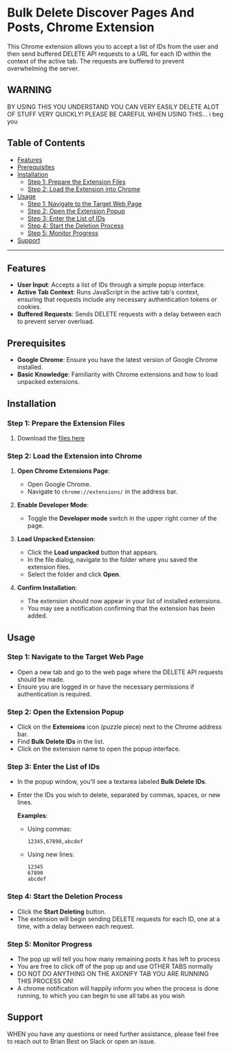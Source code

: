 # Bulk Delete Discover Pages And Posts, Chrome Extension

This Chrome extension allows you to accept a list of IDs from the user and then send buffered DELETE API requests to a URL for each ID within the context of the active tab. The requests are buffered to prevent overwhelming the server.

## WARNING
BY USING THIS YOU UNDERSTAND YOU CAN VERY EASILY DELETE ALOT OF STUFF VERY QUICKLY! PLEASE BE CAREFUL WHEN USING THIS... i beg you

## Table of Contents

- [Features](#features)
- [Prerequisites](#prerequisites)
- [Installation](#installation)
  - [Step 1: Prepare the Extension Files](#step-1-prepare-the-extension-files)
  - [Step 2: Load the Extension into Chrome](#step-2-load-the-extension-into-chrome)
- [Usage](#usage)
  - [Step 1: Navigate to the Target Web Page](#step-1-navigate-to-the-target-web-page)
  - [Step 2: Open the Extension Popup](#step-2-open-the-extension-popup)
  - [Step 3: Enter the List of IDs](#step-3-enter-the-list-of-ids)
  - [Step 4: Start the Deletion Process](#step-4-start-the-deletion-process)
  - [Step 5: Monitor Progress](#step-5-monitor-progress)
- [Support](#support)

---

## Features

- **User Input**: Accepts a list of IDs through a simple popup interface.
- **Active Tab Context**: Runs JavaScript in the active tab's context, ensuring that requests include any necessary authentication tokens or cookies.
- **Buffered Requests**: Sends DELETE requests with a delay between each to prevent server overload.

## Prerequisites

- **Google Chrome**: Ensure you have the latest version of Google Chrome installed.
- **Basic Knowledge**: Familiarity with Chrome extensions and how to load unpacked extensions.

## Installation

### Step 1: Prepare the Extension Files

1. Download the [files here](https://github.com/brianAxonify/utilitybelt/releases/tag/v1.0.1)


### Step 2: Load the Extension into Chrome

1. **Open Chrome Extensions Page**:

   - Open Google Chrome.
   - Navigate to `chrome://extensions/` in the address bar.

2. **Enable Developer Mode**:

   - Toggle the **Developer mode** switch in the upper right corner of the page.

3. **Load Unpacked Extension**:

   - Click the **Load unpacked** button that appears.
   - In the file dialog, navigate to the folder where you saved the extension files.
   - Select the folder and click **Open**.

4. **Confirm Installation**:

   - The extension should now appear in your list of installed extensions.
   - You may see a notification confirming that the extension has been added.

## Usage

### Step 1: Navigate to the Target Web Page

- Open a new tab and go to the web page where the DELETE API requests should be made.
- Ensure you are logged in or have the necessary permissions if authentication is required.

### Step 2: Open the Extension Popup

- Click on the **Extensions** icon (puzzle piece) next to the Chrome address bar.
- Find **Bulk Delete IDs** in the list.
- Click on the extension name to open the popup interface.

### Step 3: Enter the List of IDs

- In the popup window, you'll see a textarea labeled **Bulk Delete IDs**.
- Enter the IDs you wish to delete, separated by commas, spaces, or new lines.

  **Examples**:

  - Using commas:

    ```
    12345,67890,abcdef
    ```

  - Using new lines:

    ```
    12345
    67890
    abcdef
    ```

### Step 4: Start the Deletion Process

- Click the **Start Deleting** button.
- The extension will begin sending DELETE requests for each ID, one at a time, with a delay between each request.

### Step 5: Monitor Progress

- The pop up will tell you how many remaining posts it has left to process
- You are free to click off of the pop up and use OTHER TABS normally
- DO NOT DO ANYTHING ON THE AXONIFY TAB YOU ARE RUNNING THIS PROCESS ON!
- A chrome notification will happily inform you when the process is done running, to which you can begin to use all tabs as you wish

## Support

WHEN you have any questions or need further assistance, please feel free to reach out to Brian Best on Slack or open an issue.
